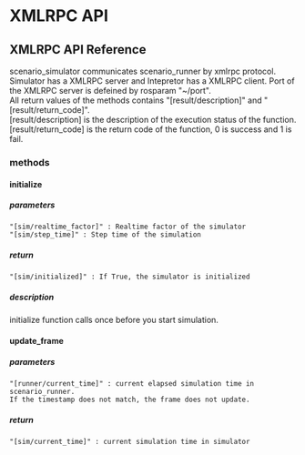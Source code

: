 # XMLRPC API
## XMLRPC API Reference  
scenario_simulator communicates scenario_runner by xmlrpc protocol.  
Simulator has a XMLRPC server and Intepretor has a XMLRPC client.
Port of the XMLRPC server is defeined by rosparam "~/port".  
All return values of the methods contains "[result/description]" and "[result/return_code]".  
[result/description] is the description of the execution status of the function.  
[result/return_code] is the return code of the function, 0 is success and 1 is fail.  

### methods
#### initialize
##### parameters
```
"[sim/realtime_factor]" : Realtime factor of the simulator
"[sim/step_time]" : Step time of the simulation
```



##### return
```
"[sim/initialized]" : If True, the simulator is initialized
```

##### description
initialize function calls once before you start simulation.  

#### update_frame
##### parameters
```
"[runner/current_time]" : current elapsed simulation time in scenario_runner.
If the timestamp does not match, the frame does not update.
```

##### return
```
"[sim/current_time]" : current simulation time in simulator
```
